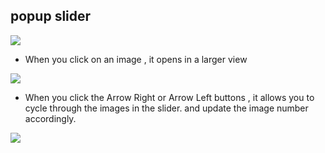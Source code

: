 
## popup slider

<img src="all.jpg">

- When you click on an image , it opens in a larger view 

<img src="click_img.jpg">

- When you click the Arrow Right or Arrow Left buttons , it allows you to cycle through the images in the slider. and update the image number accordingly.

<img src="prev_next.jpg">
